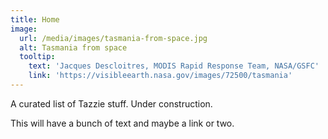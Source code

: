 ```yaml
---
title: Home
image:
  url: /media/images/tasmania-from-space.jpg
  alt: Tasmania from space
  tooltip:
    text: 'Jacques Descloitres, MODIS Rapid Response Team, NASA/GSFC'
    link: 'https://visibleearth.nasa.gov/images/72500/tasmania'
---
```


A curated list of Tazzie stuff. Under construction.

This will have a bunch of text and maybe a link or two.
